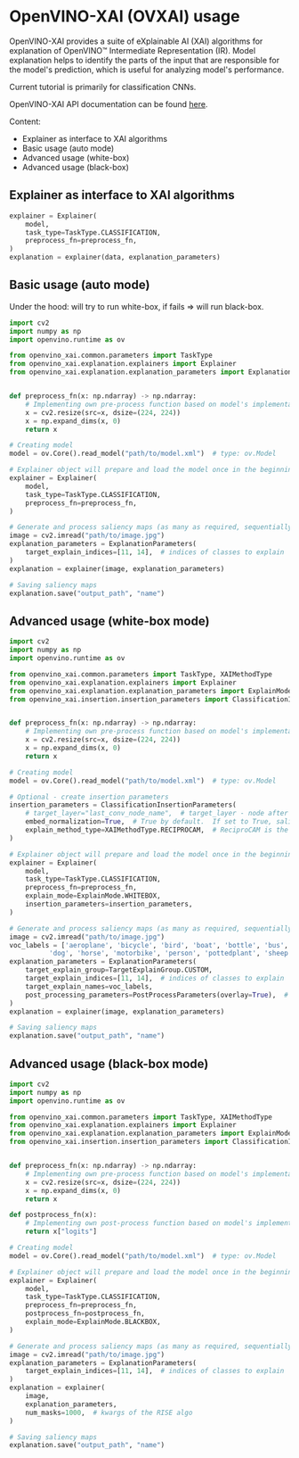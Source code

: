 # OpenVINO-XAI (OVXAI) usage

OpenVINO-XAI provides a suite of eXplainable AI (XAI) algorithms for explanation of OpenVINO™ Intermediate Representation (IR).
Model explanation helps to identify the parts of the input that are responsible for the model's prediction, 
which is useful for analyzing model's performance.

Current tutorial is primarily for classification CNNs.

OpenVINO-XAI API documentation can be found [here](https://curly-couscous-ovjvm29.pages.github.io/).

Content:
- Explainer as interface to XAI algorithms
- Basic usage (auto mode)
- Advanced usage (white-box)
- Advanced usage (black-box)


## Explainer as interface to XAI algorithms
```python
explainer = Explainer(
    model,
    task_type=TaskType.CLASSIFICATION,
    preprocess_fn=preprocess_fn,
)
explanation = explainer(data, explanation_parameters)
```


## Basic usage (auto mode)

Under the hood: will try to run white-box, if fails => will run black-box.

```python
import cv2
import numpy as np
import openvino.runtime as ov

from openvino_xai.common.parameters import TaskType
from openvino_xai.explanation.explainers import Explainer
from openvino_xai.explanation.explanation_parameters import ExplanationParameters


def preprocess_fn(x: np.ndarray) -> np.ndarray:
    # Implementing own pre-process function based on model's implementation
    x = cv2.resize(src=x, dsize=(224, 224))
    x = np.expand_dims(x, 0)
    return x

# Creating model
model = ov.Core().read_model("path/to/model.xml")  # type: ov.Model

# Explainer object will prepare and load the model once in the beginning
explainer = Explainer(
    model,
    task_type=TaskType.CLASSIFICATION,
    preprocess_fn=preprocess_fn,
)

# Generate and process saliency maps (as many as required, sequentially)
image = cv2.imread("path/to/image.jpg")
explanation_parameters = ExplanationParameters(
    target_explain_indices=[11, 14],  # indices of classes to explain
)
explanation = explainer(image, explanation_parameters)

# Saving saliency maps
explanation.save("output_path", "name")
```


## Advanced usage (white-box mode)

```python
import cv2
import numpy as np
import openvino.runtime as ov

from openvino_xai.common.parameters import TaskType, XAIMethodType
from openvino_xai.explanation.explainers import Explainer
from openvino_xai.explanation.explanation_parameters import ExplainMode, ExplanationParameters, TargetExplainGroup, PostProcessParameters
from openvino_xai.insertion.insertion_parameters import ClassificationInsertionParameters


def preprocess_fn(x: np.ndarray) -> np.ndarray:
    # Implementing own pre-process function based on model's implementation
    x = cv2.resize(src=x, dsize=(224, 224))
    x = np.expand_dims(x, 0)
    return x

# Creating model
model = ov.Core().read_model("path/to/model.xml")  # type: ov.Model

# Optional - create insertion parameters
insertion_parameters = ClassificationInsertionParameters(
    # target_layer="last_conv_node_name",  # target_layer - node after which XAI branch will be inserted
    embed_normalization=True,  # True by default.  If set to True, saliency map normalization is embedded in the model
    explain_method_type=XAIMethodType.RECIPROCAM,  # ReciproCAM is the default XAI method for CNNs
)

# Explainer object will prepare and load the model once in the beginning
explainer = Explainer(
    model,
    task_type=TaskType.CLASSIFICATION,
    preprocess_fn=preprocess_fn,
    explain_mode=ExplainMode.WHITEBOX,
    insertion_parameters=insertion_parameters,
)

# Generate and process saliency maps (as many as required, sequentially)
image = cv2.imread("path/to/image.jpg")
voc_labels = ['aeroplane', 'bicycle', 'bird', 'boat', 'bottle', 'bus', 'car', 'cat', 'chair', 'cow', 'diningtable',
          'dog', 'horse', 'motorbike', 'person', 'pottedplant', 'sheep', 'sofa', 'train', 'tvmonitor']
explanation_parameters = ExplanationParameters(
    target_explain_group=TargetExplainGroup.CUSTOM,
    target_explain_indices=[11, 14],  # indices of classes to explain
    target_explain_names=voc_labels,
    post_processing_parameters=PostProcessParameters(overlay=True),  # by default, saliency map overlay over image
)
explanation = explainer(image, explanation_parameters)

# Saving saliency maps
explanation.save("output_path", "name")
```


## Advanced usage (black-box mode)

```python
import cv2
import numpy as np
import openvino.runtime as ov

from openvino_xai.common.parameters import TaskType, XAIMethodType
from openvino_xai.explanation.explainers import Explainer
from openvino_xai.explanation.explanation_parameters import ExplainMode, ExplanationParameters, TargetExplainGroup, PostProcessParameters
from openvino_xai.insertion.insertion_parameters import ClassificationInsertionParameters


def preprocess_fn(x: np.ndarray) -> np.ndarray:
    # Implementing own pre-process function based on model's implementation
    x = cv2.resize(src=x, dsize=(224, 224))
    x = np.expand_dims(x, 0)
    return x

def postprocess_fn(x):
    # Implementing own post-process function based on model's implementation
    return x["logits"]

# Creating model
model = ov.Core().read_model("path/to/model.xml")  # type: ov.Model

# Explainer object will prepare and load the model once in the beginning
explainer = Explainer(
    model,
    task_type=TaskType.CLASSIFICATION,
    preprocess_fn=preprocess_fn,
    postprocess_fn=postprocess_fn,
    explain_mode=ExplainMode.BLACKBOX,
)

# Generate and process saliency maps (as many as required, sequentially)
image = cv2.imread("path/to/image.jpg")
explanation_parameters = ExplanationParameters(
    target_explain_indices=[11, 14],  # indices of classes to explain
)
explanation = explainer(
    image, 
    explanation_parameters,
    num_masks=1000,  # kwargs of the RISE algo
)

# Saving saliency maps
explanation.save("output_path", "name")
```
